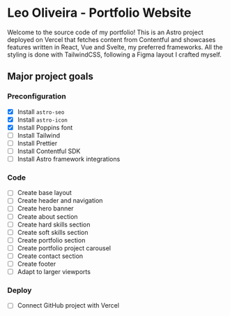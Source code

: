# Leo Oliveira - Portfolio Website
Welcome to the source code of my portfolio! This is an Astro project deployed on Vercel that fetches content from Contentful and showcases features written in React, Vue and Svelte, my preferred frameworks. All the styling is done with TailwindCSS, following a Figma layout I crafted myself.

## Major project goals

### Preconfiguration
- [x] Install `astro-seo`
- [x] Install `astro-icon`
- [x] Install Poppins font
- [ ] Install Tailwind
- [ ] Install Prettier
- [ ] Install Contentful SDK
- [ ] Install Astro framework integrations

### Code
- [ ] Create base layout
- [ ] Create header and navigation
- [ ] Create hero banner
- [ ] Create about section
- [ ] Create hard skills section
- [ ] Create soft skills section
- [ ] Create portfolio section
- [ ] Create portfolio project carousel
- [ ] Create contact section
- [ ] Create footer
- [ ] Adapt to larger viewports

### Deploy
- [ ] Connect GitHub project with Vercel